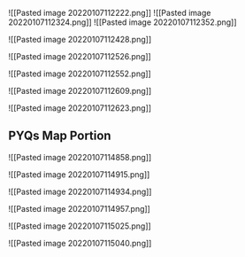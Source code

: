 ![[Pasted image 20220107112222.png]]
![[Pasted image 20220107112324.png]]
![[Pasted image 20220107112352.png]]



![[Pasted image 20220107112428.png]]

![[Pasted image 20220107112526.png]]

![[Pasted image 20220107112552.png]]

![[Pasted image 20220107112609.png]]

![[Pasted image 20220107112623.png]]

## PYQs Map Portion

![[Pasted image 20220107114858.png]]

![[Pasted image 20220107114915.png]]

![[Pasted image 20220107114934.png]]

![[Pasted image 20220107114957.png]]

![[Pasted image 20220107115025.png]]

![[Pasted image 20220107115040.png]]

